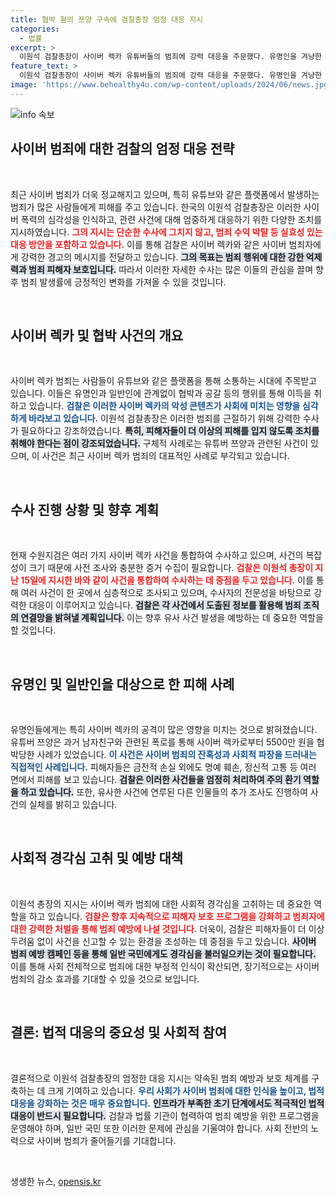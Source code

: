 ```yaml
---
title: 협박 혐의 쯔양 구속에 검찰총장 엄정 대응 지시
categories:
  - 법률
excerpt: >
  이원석 검찰총장이 사이버 렉카 유튜버들의 범죄에 강력 대응을 주문했다. 유명인을 겨냥한 협박 사건의 관계자들이 구속된 가운데, 검찰은 범죄 수익 박탈에 나설 예정이다. 지금 바로 사건의 전말을 확인해보세요!
feature_text: >
  이원석 검찰총장이 사이버 렉카 유튜버들의 범죄에 강력 대응을 주문했다. 유명인을 겨냥한 협박 사건의 관계자들이 구속된 가운데, 검찰은 범죄 수익 박탈에 나설 예정이다. 지금 바로 사건의 전말을 확인해보세요!
image: 'https://www.behealthy4u.com/wp-content/uploads/2024/06/news.jpg'
---
```


<p><img src="https://www.behealthy4u.com/wp-content/uploads/2024/06/news.jpg" alt="info 속보" /></p>

<h2 data-ke-size="size26">사이버 범죄에 대한 검찰의 엄정 대응 전략</h2>

<p data-ke-size="size16">&nbsp;</p>

<p data-ke-size="size16">최근 사이버 범죄가 더욱 정교해지고 있으며, 특히 유튜브와 같은 플랫폼에서 발생하는 범죄가 많은 사람들에게 피해를 주고 있습니다. 한국의 이원석 검찰총장은 이러한 사이버 폭력의 심각성을 인식하고, 관련 사건에 대해 엄중하게 대응하기 위한 다양한 조치를 지시하였습니다. <b><span style="color: #ee2323;">그의 지시는 단순한 수사에 그치지 않고, 범죄 수익 박탈 등 실효성 있는 대응 방안을 포함하고 있습니다.</span></b> 이를 통해 검찰은 사이버 렉카와 같은 사이버 범죄자에게 강력한 경고의 메시지를 전달하고 있습니다. <b><span style="background-color: #21538527;">그의 목표는 범죄 행위에 대한 강한 억제력과 범죄 피해자 보호입니다.</span></b> 따라서 이러한 자세한 수사는 많은 이들의 관심을 끌며 향후 범죄 발생률에 긍정적인 변화를 가져올 수 있을 것입니다.</p>

<p data-ke-size="size16">&nbsp;</p>

<h2 data-ke-size="size26">사이버 렉카 및 협박 사건의 개요</h2>

<p data-ke-size="size16">&nbsp;</p>

<p data-ke-size="size16">사이버 렉카 범죄는 사람들이 유튜브와 같은 플랫폼을 통해 소통하는 시대에 주목받고 있습니다. 이들은 유명인과 일반인에 관계없이 협박과 공갈 등의 행위를 통해 이득을 취하고 있습니다. <b><span style="color: #1a5490;">검찰은 이러한 사이버 렉카의 악성 콘텐츠가 사회에 미치는 영향을 심각하게 바라보고 있습니다.</span></b> 이원석 검찰총장은 이러한 범죄를 근절하기 위해 강력한 수사가 필요하다고 강조하였습니다. <b><span style="background-color: #21538527;">특히, 피해자들이 더 이상의 피해를 입지 않도록 조치를 취해야 한다는 점이 강조되었습니다.</span></b> 구체적 사례로는 유튜버 쯔양과 관련된 사건이 있으며, 이 사건은 최근 사이버 렉카 범죄의 대표적인 사례로 부각되고 있습니다.</p>

<p data-ke-size="size16">&nbsp;</p>

<h2 data-ke-size="size26">수사 진행 상황 및 향후 계획</h2>

<p data-ke-size="size16">&nbsp;</p>

<p data-ke-size="size16">현재 수원지검은 여러 가지 사이버 렉카 사건을 통합하여 수사하고 있으며, 사건의 복잡성이 크기 때문에 사전 조사와 충분한 증거 수집이 필요합니다. <b><span style="color: #ee2323;">검찰은 이원석 총장이 지난 15일에 지시한 바와 같이 사건을 통합하여 수사하는 데 중점을 두고 있습니다.</span></b> 이를 통해 여러 사건이 한 곳에서 심층적으로 조사되고 있으며, 수사자의 전문성을 바탕으로 강력한 대응이 이루어지고 있습니다. <b><span style="background-color: #21538527;">검찰은 각 사건에서 도출된 정보를 활용해 범죄 조직의 연결망을 밝혀낼 계획입니다.</span></b> 이는 향후 유사 사건 발생을 예방하는 데 중요한 역할을 할 것입니다.</p>

<p data-ke-size="size16">&nbsp;</p>

<h2 data-ke-size="size26">유명인 및 일반인을 대상으로 한 피해 사례</h2>

<p data-ke-size="size16">&nbsp;</p>

<p data-ke-size="size16">유명인들에게는 특히 사이버 렉카의 공격이 많은 영향을 미치는 것으로 밝혀졌습니다. 유튜버 쯔양은 과거 남자친구와 관련된 폭로를 통해 사이버 렉카로부터 5500만 원을 협박당한 사례가 있었습니다. <b><span style="color: #1a5490;">이 사건은 사이버 범죄의 잔혹성과 사회적 파장을 드러내는 직접적인 사례입니다.</span></b> 피해자들은 금전적 손실 외에도 명예 훼손, 정신적 고통 등 여러 면에서 피해를 보고 있습니다. <b><span style="background-color: #21538527;">검찰은 이러한 사건들을 엄정히 처리하여 주의 환기 역할을 하고 있습니다.</span></b> 또한, 유사한 사건에 연루된 다른 인물들의 추가 조사도 진행하여 사건의 실체를 밝히고 있습니다.</p>

<p data-ke-size="size16">&nbsp;</p>

<h2 data-ke-size="size26">사회적 경각심 고취 및 예방 대책</h2>

<p data-ke-size="size16">&nbsp;</p>

<p data-ke-size="size16">이원석 총장의 지시는 사이버 렉카 범죄에 대한 사회적 경각심을 고취하는 데 중요한 역할을 하고 있습니다. <b><span style="color: #ee2323;">검찰은 향후 지속적으로 피해자 보호 프로그램을 강화하고 범죄자에 대한 강력한 처벌을 통해 범죄 예방에 나설 것입니다.</span></b> 더욱이, 검찰은 피해자들이 더 이상 두려움 없이 사건을 신고할 수 있는 환경을 조성하는 데 중점을 두고 있습니다. <b><span style="background-color: #21538527;">사이버 범죄 예방 캠페인 등을 통해 일반 국민에게도 경각심을 불러일으키는 것이 필요합니다.</span></b> 이를 통해 사회 전체적으로 범죄에 대한 부정적 인식이 확산되면, 장기적으로는 사이버 범죄의 감소 효과를 기대할 수 있을 것으로 보입니다.</p>

<p data-ke-size="size16">&nbsp;</p>

<h2 data-ke-size="size26">결론: 법적 대응의 중요성 및 사회적 참여</h2>

<p data-ke-size="size16">&nbsp;</p>

<p data-ke-size="size16">결론적으로 이원석 검찰총장의 엄정한 대응 지시는 약속된 범죄 예방과 보호 체계를 구축하는 데 크게 기여하고 있습니다. <b><span style="color: #1a5490;">우리 사회가 사이버 범죄에 대한 인식을 높이고, 법적 대응을 강화하는 것은 매우 중요합니다.</span></b> <b><span style="background-color: #21538527;">인프라가 부족한 초기 단계에서도 적극적인 법적 대응이 반드시 필요합니다.</span></b> 검찰과 법률 기관이 협력하여 범죄 예방을 위한 프로그램을 운영해야 하며, 일반 국민 또한 이러한 문제에 관심을 기울여야 합니다. 사회 전반의 노력으로 사이버 범죄가 줄어들기를 기대합니다.</p>

<p data-ke-size="size16">&nbsp;</p>
생생한 뉴스, <a href="https://opensis.kr" rel="dofollow">opensis.kr</a>


